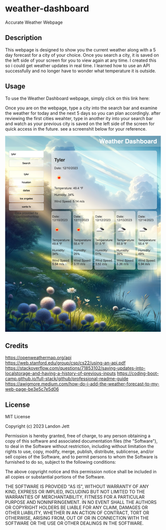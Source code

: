 # weather-dashboard
Accurate Weather Webpage 


## Description

This webpage is designed to show you the current weather along with a 5 day forecast for a city of your choice. Once you search a city, it is saved on the left side of your screen for you to view again at any time. I created this so i could get weather updates in real time. I learned how to use an API successfully and no longer have to wonder what temperature it is outside. 

## Usage 

To use the Weather Dashboard webpage, simply click on this link here: 

Once you are on the webpage, type a city into the search bar and examine the weather for today and the next 5 days so you can plan accordingly. after reviewing the first cities weahter, type in another ity into your search bar and watch as your previous city is saved on the left side of the screen for quick access in the future. see a screenshit below for your reference. 

![weather dashboard](./assets/images/_Users_landonjett_bootcamp_homework_even_weather-dashboard_index.html.png)

## Credits 

https://openweathermap.org/api
https://web.stanford.edu/group/csp/cs22/using-an-api.pdf
https://stackoverflow.com/questions/71853102/saving-updates-into-localstorage-and-having-a-history-of-previous-inputs
https://coding-boot-camp.github.io/full-stack/github/professional-readme-guide
https://awigmore.medium.com/how-do-i-add-the-weather-forecast-to-my-web-page-be3e5c7e5d06

 ## License

 MIT License

Copyright (c) 2023 Landon Jett

Permission is hereby granted, free of charge, to any person obtaining a copy
of this software and associated documentation files (the "Software"), to deal
in the Software without restriction, including without limitation the rights
to use, copy, modify, merge, publish, distribute, sublicense, and/or sell
copies of the Software, and to permit persons to whom the Software is
furnished to do so, subject to the following conditions:

The above copyright notice and this permission notice shall be included in all
copies or substantial portions of the Software.

THE SOFTWARE IS PROVIDED "AS IS", WITHOUT WARRANTY OF ANY KIND, EXPRESS OR
IMPLIED, INCLUDING BUT NOT LIMITED TO THE WARRANTIES OF MERCHANTABILITY,
FITNESS FOR A PARTICULAR PURPOSE AND NONINFRINGEMENT. IN NO EVENT SHALL THE
AUTHORS OR COPYRIGHT HOLDERS BE LIABLE FOR ANY CLAIM, DAMAGES OR OTHER
LIABILITY, WHETHER IN AN ACTION OF CONTRACT, TORT OR OTHERWISE, ARISING FROM,
OUT OF OR IN CONNECTION WITH THE SOFTWARE OR THE USE OR OTHER DEALINGS IN THE
SOFTWARE.


